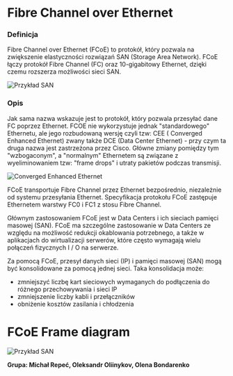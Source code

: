 # Fibre Channel over Ethernet
### Definicja
Fibre Channel over Ethernet (FCoE) to protokół, który pozwala na zwiększenie elastyczności rozwiązań SAN (Storage Area Network).
FCoE łączy protokół Fibre Channel (FC) oraz 10-gigabitowy Ethernet, dzięki czemu rozszerza możliwości sieci SAN.

![Przykład SAN](https://upload.wikimedia.org/wikipedia/commons/5/58/Storage_FCoE.png)

### Opis
Jak sama nazwa wskazuje jest to protokół, który pozwala przesyłać dane FC poprzez Ethernet.
FCOE nie wykorzystuje jednak "standardowego" Ethernetu, ale jego rozbudowaną wersję czyli tzw: CEE ( Converged Enhanced Ethernet) zwany także DCE (Data Center Ethernet) - przy czym ta druga nazwa jest zastrzeżona przez Cisco. Główne zmiany pomiędzy tym "wzbogaconym", a "normalnym" Ethernetem są związane z wyeliminowaniem tzw: "frame drops" i utraty pakietów podczas transmisji.

![Converged Enhanced Ethernet](http://www.emc-macierze.pl/uploads/pics/fcoe.jpg)

FCoE transportuje Fibre Channel przez Ethernet bezpośrednio, niezależnie od systemu przesyłania Ethernet. Specyfikacja protokołu FCoE zastępuje Ethernetem warstwy FC0 i FC1 z stosu Fibre Channel.

Głównym zastosowaniem FCoE jest w Data Centers i ich sieciach pamięci masowej (SAN). FCoE ma szczególne zastosowanie w Data Centers ze względu na możliwość redukcji okablowania potrzebnego, a także w aplikacjach do wirtualizacji serwerów, które często wymagają wielu połączeń fizycznych I / O na serwerze.

Za pomocą FCoE, przesył danych sieci (IP) i pamięci masowej (SAN) mogą być konsolidowane za pomocą jednej sieci. Taka konsolidacja może:
- zmniejszyć liczbę kart sieciowych wymaganych do podłączenia do różnego przechowywania i sieci IP
- zmniejszenie liczby kabli i przełączników
- obniżenie kosztów zasilania i chłodzenia

# FCoE Frame diagram

![Przykład SAN](https://upload.wikimedia.org/wikipedia/commons/8/8d/Frame_FCoE.png)


**Grupa: Michał Repeć, Oleksandr Oliinykov, Olena Bondarenko**

